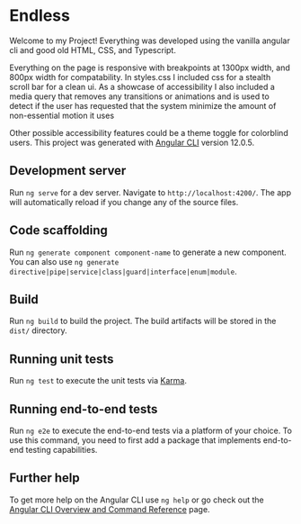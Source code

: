 # Endless

Welcome to my Project!
Everything was developed using the vanilla angular cli and good old HTML, CSS, and Typescript.

Everything on the page is responsive with breakpoints at 1300px width, and 800px width for compatability.
In styles.css I included css for a stealth scroll bar for a clean ui.
As a showcase of accessibility I also included a media query that removes any transitions or animations and is used to detect if the user has requested that the system minimize the amount of non-essential motion it uses

Other possible accessibility features could be a theme toggle for colorblind users.
This project was generated with [Angular CLI](https://github.com/angular/angular-cli) version 12.0.5.


## Development server

Run `ng serve` for a dev server. Navigate to `http://localhost:4200/`. The app will automatically reload if you change any of the source files.

## Code scaffolding

Run `ng generate component component-name` to generate a new component. You can also use `ng generate directive|pipe|service|class|guard|interface|enum|module`.

## Build

Run `ng build` to build the project. The build artifacts will be stored in the `dist/` directory.

## Running unit tests

Run `ng test` to execute the unit tests via [Karma](https://karma-runner.github.io).

## Running end-to-end tests

Run `ng e2e` to execute the end-to-end tests via a platform of your choice. To use this command, you need to first add a package that implements end-to-end testing capabilities.

## Further help

To get more help on the Angular CLI use `ng help` or go check out the [Angular CLI Overview and Command Reference](https://angular.io/cli) page.
